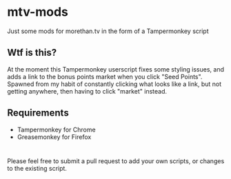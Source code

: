 # mtv-mods
Just some mods for morethan.tv in the form of a Tampermonkey script

## Wtf is this?
At the moment this Tampermonkey userscript fixes some styling issues, and adds a link to the bonus points market when you click "Seed Points".  Spawned from my habit of constantly clicking what looks like a link, but not getting anywhere, then having to click "market" instead.

## Requirements
* Tampermonkey for Chrome
* Greasemonkey for Firefox

#

Please feel free to submit a pull request to add your own scripts, or changes to the existing script.
